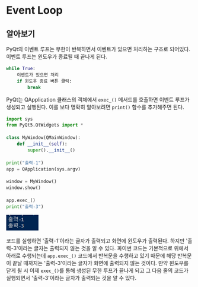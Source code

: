 # Event Loop

## 알아보기
PyQt의 이벤트 루프는 무한이 반복하면서 이벤트가 있으면 처리하는 구조로 되어있다. 이벤트 루프는 윈도우가 종료될 때 끝나게 된다.

```Python
while True:
    이벤트가 있으면 처리
    if 윈도우 종료 버튼 클릭:
        break
```

PyQt는 QApplication 클래스의 객체에서 `exec_()` 메서드를 호출하면 이벤트 루프가 생성되고 실행된다. 이를 보다 명확히 알아보려면 `print()` 함수를 추가해주면 된다.

```Python
import sys
from PyQt5.QtWidgets import *

class MyWindow(QMainWindow):
    def __init__(self):
        super().__init__()
        
print("출력-1")
app = QApplication(sys.argv)

window = MyWindow()
window.show()

app.exec_()
print("출력-3")
```

![event-loop](../../pictures/event_loop/event_loop.png)

코드를 실행하면 '출력-1'이라는 글자가 출력되고 화면에 윈도우가 출력된다. 하지만 '출력-3'이라는 글자는 출력되지 않는 것을 알 수 있다. 파이썬 코드는 기본적으로 위에서 아래로 수행되는데 `app.exec_()` 코드에서 반복문을 수행하고 있기 때문에 해당 반복문이 끝날 때까지는 '출력-3'이라는 글자가 화면에 출력되지 않는 것이다. 만약 윈도우를 닫게 될 시 이제 `exec_()`를 통해 생성된 무한 루프가 끝나게 되고 그 다음 줄의 코드가 실행되면서 '출력-3'이라는 글자가 출력되는 것을 알 수 있다.
